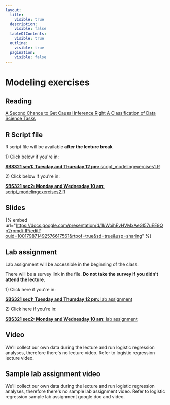 ```yaml
---
layout:
  title:
    visible: true
  description:
    visible: false
  tableOfContents:
    visible: true
  outline:
    visible: true
  pagination:
    visible: false
---
```


# Modeling exercises

## Reading

[A Second Chance to Get Causal Inference Right A Classification of Data Science Tasks](https://drive.google.com/file/d/1FAbNAqXvEe7llEcbTP5bXRhJGEUi0yLC/view?usp=sharing)

## R Script file

R script file will be available **after the lecture break**

1\) Click below if you're in:&#x20;

[**SBS321 sec1: Tuesday and Thursday 12 pm:** script\_modelingexercises1.R](https://drive.google.com/file/d/1_hwhZ5Ayd9IYCtthpHfrS9MddEnHGrCg/view?usp=sharing)&#x20;

2\) Click below if you're in:&#x20;

[**SBS321 sec2: Monday and Wednesday 10 am:** script\_modelingexercises2.R ](https://drive.google.com/file/d/1al9H_HicR5JtFz_CHi66908yeNVpvTM1/view?usp=sharing)

## Slides

{% embed url="https://docs.google.com/presentation/d/1kWoihEvHVMxAeGI57uEE9Qp2rpmdi-IP/edit?ouid=100179871492576617561&rtpof=true&sd=true&usp=sharing" %}

## Lab assignment

Lab assignment will be accessible in the beginning of the class.&#x20;

There will be a survey link in the file. **Do not take the survey if you didn't attend the lecture.**

1\) Click here if you're in:&#x20;

[**SBS321 sec1: Tuesday and Thursday 12 pm:** lab assignment ](https://docs.google.com/document/d/1_gqecHP0YBIsCD7kzS_-tjJ0LsV0E3SR/edit?usp=sharing\&ouid=100179871492576617561\&rtpof=true\&sd=true)

2\) Click here if you're in:&#x20;

[**SBS321 sec2: Monday and Wednesday 10 am:** lab assignment](https://docs.google.com/document/d/1RDO-YNL8Nnd7SOMPIA5aolUtNYUgZ13S/edit?usp=sharing\&ouid=100179871492576617561\&rtpof=true\&sd=true)

## Video

We'll collect our own data during the lecture and run logistic regression analyses, therefore there's no lecture video. Refer to logistic regression lecture video.

## Sample lab assignment video

We'll collect our own data during the lecture and run logistic regression analyses, therefore there's no sample lab assignment video. Refer to logistic regression sample lab assignment google doc and video.
